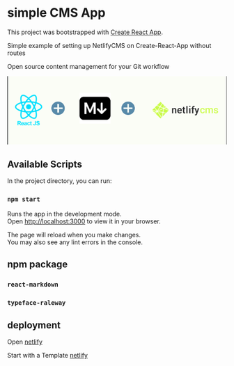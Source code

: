 # simple CMS App

This project was bootstrapped with [Create React App](https://github.com/facebook/create-react-app).

Simple example of setting up NetlifyCMS on Create-React-App without routes

Open source content management for your Git workflow


![alt text](app.png "app")


## Available Scripts

In the project directory, you can run:

### `npm start`

Runs the app in the development mode.\
Open [http://localhost:3000](http://localhost:3000) to view it in your browser.

The page will reload when you make changes.\
You may also see any lint errors in the console.

## npm package 

### `react-markdown`

### `typeface-raleway`

## deployment


Open [netlify](https://create-react-app.dev/docs/deployment/#netlify)

Start with a Template
 [netlify](https://www.netlifycms.org/docs/start-with-a-template/)
